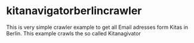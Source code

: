 # kitanavigatorberlincrawler
This is very simple crawler example to get all Email adresses form Kitas in Berlin. This example crawls the so called Kitanagivator
